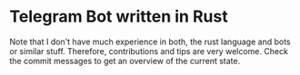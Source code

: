 # Telegram Bot written in Rust

Note that I don't have much experience in both, the rust language and bots or similar stuff. Therefore, contributions and tips are very welcome. Check the commit messages to get an overview of the current state.
